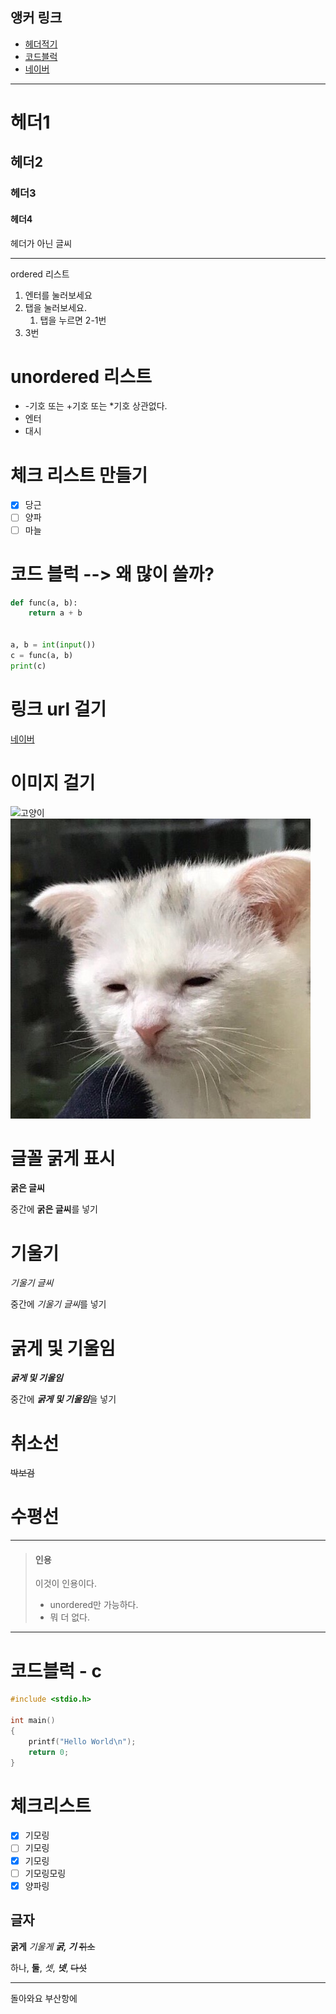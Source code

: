 ## 앵커 링크
- [헤더적기](#헤더적기)
- [코드블럭](#코드블럭)
- [네이버](https://www.naver.com)

---

# 헤더1
## 헤더2
### 헤더3
#### 헤더4
헤더가 아닌 글씨

---

ordered 리스트
1. 엔터를 눌러보세요
2. 탭을 눌러보세요.
   1. 탭을 누르면 2-1번
3. 3번

# unordered 리스트
* -기호 또는 +기호 또는 *기호 상관없다.
* 엔터
* 대시

# 체크 리스트 만들기
- [X] 당근
- [ ] 양파
- [ ] 마늘

# 코드 블럭 --> 왜 많이 쓸까?
```python
def func(a, b):
    return a + b


a, b = int(input())
c = func(a, b)
print(c)
```

# 링크 url 걸기
[네이버](https://www.naver.com)

# 이미지 걸기
![고양이](https://img2.quasarzone.com/editor/2023/03/01/442eac4187a1b28cd4101ab86307bfc7.jpg)
![스크린샷](./cat.jpg)


# 글꼴 굵게 표시

__굵은 글씨__

중간에 **굵은 글씨**를 넣기

# 기울기

_기울기 글씨_

중간에 *기울기 글씨*를 넣기

# 굵게 및 기울임

___굵게 및 기울임___

중간에 ***굵게 및 기울임***을 넣기

# 취소선
~~박보검~~

# 수평선
---

> #### 인용
> 이것이 인용이다.
> - unordered만 가능하다.
> - 뭐 더 없다.

---
# 코드블럭 - c
```c
#include <stdio.h>

int main() 
{
	printf("Hello World\n");
	return 0;
}
```
# 체크리스트
- [X] 기모링
- [ ] 기모링
- [X] 기모링
- [ ] 기모링모링
- [X] 양파링

## 글자
__굵게__
_기울게_
___굵, 기___
~~취소~~

하나, **둘**, *셋*, ***넷***, ~~다섯~~

---
돌아와요 부산항에